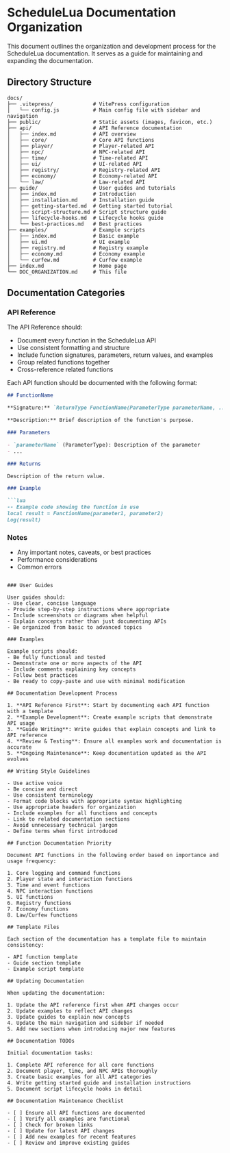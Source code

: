 # ScheduleLua Documentation Organization

This document outlines the organization and development process for the ScheduleLua documentation. It serves as a guide for maintaining and expanding the documentation.

## Directory Structure

```
docs/
├── .vitepress/             # VitePress configuration
│   └── config.js           # Main config file with sidebar and navigation
├── public/                 # Static assets (images, favicon, etc.)
├── api/                    # API Reference documentation
│   ├── index.md            # API overview
│   ├── core/               # Core API functions
│   ├── player/             # Player-related API
│   ├── npc/                # NPC-related API
│   ├── time/               # Time-related API
│   ├── ui/                 # UI-related API
│   ├── registry/           # Registry-related API
│   ├── economy/            # Economy-related API
│   └── law/                # Law-related API
├── guide/                  # User guides and tutorials
│   ├── index.md            # Introduction
│   ├── installation.md     # Installation guide
│   ├── getting-started.md  # Getting started tutorial
│   ├── script-structure.md # Script structure guide
│   ├── lifecycle-hooks.md  # Lifecycle hooks guide
│   └── best-practices.md   # Best practices
├── examples/               # Example scripts
│   ├── index.md            # Basic example
│   ├── ui.md               # UI example
│   ├── registry.md         # Registry example
│   ├── economy.md          # Economy example
│   └── curfew.md           # Curfew example
├── index.md                # Home page
└── DOC_ORGANIZATION.md     # This file
```

## Documentation Categories

### API Reference

The API Reference should:
- Document every function in the ScheduleLua API
- Use consistent formatting and structure
- Include function signatures, parameters, return values, and examples
- Group related functions together
- Cross-reference related functions

Each API function should be documented with the following format:

```md
## FunctionName

**Signature:** `ReturnType FunctionName(ParameterType parameterName, ...)`

**Description:** Brief description of the function's purpose.

### Parameters

- `parameterName` (ParameterType): Description of the parameter
- ...

### Returns

Description of the return value.

### Example

```lua
-- Example code showing the function in use
local result = FunctionName(parameter1, parameter2)
Log(result)
```

### Notes

- Any important notes, caveats, or best practices
- Performance considerations
- Common errors
```

### User Guides

User guides should:
- Use clear, concise language
- Provide step-by-step instructions where appropriate
- Include screenshots or diagrams when helpful
- Explain concepts rather than just documenting APIs
- Be organized from basic to advanced topics

### Examples

Example scripts should:
- Be fully functional and tested
- Demonstrate one or more aspects of the API
- Include comments explaining key concepts
- Follow best practices
- Be ready to copy-paste and use with minimal modification

## Documentation Development Process

1. **API Reference First**: Start by documenting each API function with a template
2. **Example Development**: Create example scripts that demonstrate API usage
3. **Guide Writing**: Write guides that explain concepts and link to API reference
4. **Review & Testing**: Ensure all examples work and documentation is accurate
5. **Ongoing Maintenance**: Keep documentation updated as the API evolves

## Writing Style Guidelines

- Use active voice
- Be concise and direct
- Use consistent terminology
- Format code blocks with appropriate syntax highlighting
- Use appropriate headers for organization
- Include examples for all functions and concepts
- Link to related documentation sections
- Avoid unnecessary technical jargon
- Define terms when first introduced

## Function Documentation Priority

Document API functions in the following order based on importance and usage frequency:

1. Core logging and command functions
2. Player state and interaction functions
3. Time and event functions
4. NPC interaction functions
5. UI functions
6. Registry functions
7. Economy functions
8. Law/Curfew functions

## Template Files

Each section of the documentation has a template file to maintain consistency:

- API function template
- Guide section template
- Example script template

## Updating Documentation

When updating the documentation:

1. Update the API reference first when API changes occur
2. Update examples to reflect API changes
3. Update guides to explain new concepts
4. Update the main navigation and sidebar if needed
5. Add new sections when introducing major new features

## Documentation TODOs

Initial documentation tasks:

1. Complete API reference for all core functions
2. Document player, time, and NPC APIs thoroughly
3. Create basic examples for all API categories
4. Write getting started guide and installation instructions
5. Document script lifecycle hooks in detail

## Documentation Maintenance Checklist

- [ ] Ensure all API functions are documented
- [ ] Verify all examples are functional
- [ ] Check for broken links
- [ ] Update for latest API changes
- [ ] Add new examples for recent features
- [ ] Review and improve existing guides 